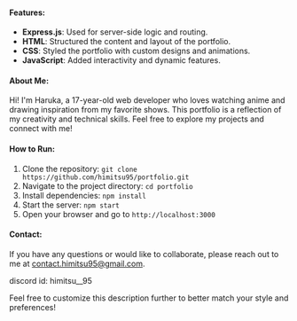 #### Features:
- **Express.js**: Used for server-side logic and routing.
- **HTML**: Structured the content and layout of the portfolio.
- **CSS**: Styled the portfolio with custom designs and animations.
- **JavaScript**: Added interactivity and dynamic features.

#### About Me:
Hi! I'm Haruka, a 17-year-old web developer who loves watching anime and drawing inspiration from my favorite shows. This portfolio is a reflection of my creativity and technical skills. Feel free to explore my projects and connect with me!

#### How to Run:
1. Clone the repository: `git clone https://github.com/himitsu95/portfolio.git`
2. Navigate to the project directory: `cd portfolio`
3. Install dependencies: `npm install`
4. Start the server: `npm start`
5. Open your browser and go to `http://localhost:3000`

#### Contact:
If you have any questions or would like to collaborate, please reach out to me at contact.himitsu95@gmail.com.

discord id: himitsu__95

Feel free to customize this description further to better match your style and preferences!
